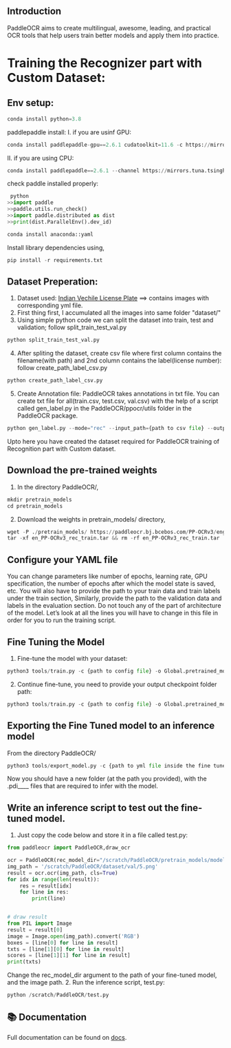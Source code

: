 ## Introduction
PaddleOCR aims to create multilingual, awesome, leading, and practical OCR tools that help users train better models and apply them into practice.

# Training the Recognizer part with Custom Dataset:
## Env setup:
```python
conda install python=3.8
```
paddlepaddle install:
I. if you are usinf GPU:
```python
conda install paddlepaddle-gpu==2.6.1 cudatoolkit=11.6 -c https://mirrors.tuna.tsinghua.edu.cn/anaconda/cloud/Paddle/ -c conda-forge
```
II. if you are using CPU:
```python
conda install paddlepaddle==2.6.1 --channel https://mirrors.tuna.tsinghua.edu.cn/anaconda/cloud/Paddle/
```
check paddle installed properly:
```python	
 python
>>import paddle
>>paddle.utils.run_check()
>>import paddle.distributed as dist
>>print(dist.ParallelEnv().dev_id)
```
```python
conda install anaconda::yaml
```
Install library dependencies using,
```python
pip install -r requirements.txt
```
## Dataset Preperation:
1. Dataset used: [Indian Vechile License Plate](https://www.kaggle.com/datasets/saisirishan/indian-vehicle-dataset) ==> contains images with corresponding yml file.
2. First thing first, I accumulated all the images into same folder "dataset/"
3. Using simple python code we can split the dataset into train, test and validation; follow split_train_test_val.py
```python
python split_train_test_val.py
```
4. After spliting the dataset, create csv file where first column contains the filename(with path) and 2nd column contains the label(license number): follow create_path_label_csv.py
```python
python create_path_label_csv.py
```
5. Create Annotation file: PaddleOCR takes annotations in txt file. You can create txt file for all(train.csv, test.csv, val.csv) with the help of a script called gen_label.py in the PaddleOCR/ppocr/utils folder in the PaddleOCR package.
```python
python gen_label.py --mode="rec" --input_path={path to csv file} --output_label=(folder to output txt.file}
```
Upto here you have created the dataset required for PaddleOCR training of Recognition part with Custom dataset.

## Download the pre-trained weights
1. In the directory PaddleOCR/,
```python
mkdir pretrain_models
cd pretrain_models
```
2. Download the weights in pretrain_models/ directory,
```python
wget -P ./pretrain_models/ https://paddleocr.bj.bcebos.com/PP-OCRv3/english/en_PP-OCRv3_rec_train.tar
tar -xf en_PP-OCRv3_rec_train.tar && rm -rf en_PP-OCRv3_rec_train.tar
```
## Configure your YAML file
You can change parameters like number of epochs, learning rate, GPU specification, the number of epochs after which the model state is saved, etc. You will also have to provide the path to your train data and train labels under the train section, Similarly, provide the path to the validation data and labels in the evaluation section. Do not touch any of the part of architecture of the model. Let’s look at all the lines you will have to change in this file in order for you to run the training script.


## Fine Tuning the Model
1. Fine-tune the model with your dataset:
```python
python3 tools/train.py -c {path to config file} -o Global.pretrained_model={path to pretrained model}/best_accuracy Global.checkpoints={path to pretrained model}/latest
```
2. Continue fine-tune, you need to provide your output checkpoint folder path:
```python
python3 tools/train.py -c {path to config file} -o Global.pretrained_model={path to pretrained model}/best_accuracy Global.checkpoints={path to output model folder}/latest
```

## Exporting the Fine Tuned model to an inference model
From the directory PaddleOCR/
```python
python3 tools/export_model.py -c {path to yml file inside the fine tuned model folder}  -o Global.pretrained_model={path to model folder} Global.save_inference_dir={path to inference model folder}
```
Now you should have a new folder (at the path you provided), with the .pdi____ files that are required to infer with the model.

## Write an inference script to test out the fine-tuned model.
1. Just copy the code below and store it in a file called test.py:
```python
from paddleocr import PaddleOCR,draw_ocr

ocr = PaddleOCR(rec_model_dir="/scratch/PaddleOCR/pretrain_models/model_inference",use_angle_cls=True, lang='en') 
img_path = '/scratch/PaddleOCR/dataset/val/5.png'
result = ocr.ocr(img_path, cls=True)
for idx in range(len(result)):
    res = result[idx]
    for line in res:
        print(line)


# draw result
from PIL import Image
result = result[0]
image = Image.open(img_path).convert('RGB')
boxes = [line[0] for line in result]
txts = [line[1][0] for line in result]
scores = [line[1][1] for line in result]
print(txts)
```
Change the rec_model_dir argument to the path of your fine-tuned model, and the image path.
2. Run the inference script, test.py:
```python
python /scratch/PaddleOCR/test.py
```
## 📚 Documentation
Full documentation can be found on [docs](https://paddlepaddle.github.io/PaddleOCR/latest/en/index.html).

